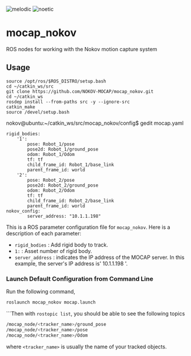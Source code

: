 ![melodic](https://github.com/yuxuanwu1234567/mocap_nokov/actions/workflows/melodic.yml/badge.svg)
![noetic](https://github.com/yuxuanwu1234567/mocap_nokov/actions/workflows/noetic.yml/badge.svg)

# mocap_nokov
ROS nodes for working with the Nokov motion capture system

## Usage

```
source /opt/ros/$ROS_DISTRO/setup.bash
cd ~/catkin_ws/src
git clone https://github.com/NOKOV-MOCAP/mocap_nokov.git
cd ~/catkin_ws
rosdep install --from-paths src -y --ignore-src
catkin_make
source /devel/setup.bash
```

nokov@ubuntu:~/catkin_ws/src/mocap_nokov/config$ gedit mocap.yaml

```
rigid_bodies:
    '1':
        pose: Robot_1/pose
        pose2d: Robot_1/ground_pose
        odom: Robot_1/Odom
        tf: tf
        child_frame_id: Robot_1/base_link
        parent_frame_id: world
    '2':
        pose: Robot_2/pose
        pose2d: Robot_2/ground_pose
        odom: Robot_2/Odom
        tf: tf
        child_frame_id: Robot_2/base_link
        parent_frame_id: world
nokov_config:
        server_address: "10.1.1.198"
```

This is a ROS parameter configuration file for `mocap_nokov`. Here is a description of each parameter:

- `rigid_bodies` : Add rigid body to track.
- `1:` : Asset number of rigid body.
- `server_address` : indicates the IP address of the MOCAP server. In this example, the server's IP address is' 10.1.1.198 '.

### Launch Default Configuration from Command Line

Run the following command,

```bash
roslaunch mocap_nokov mocap.launch
```

```Then with `rostopic list`, you should be able to see the following topics

```bash
/mocap_node/<tracker_name>/ground_pose
/mocap_node/<tracker_name>/pose
/mocap_node/<tracker_name>/Odom
```
where `<tracker_name>` is usually the name of your tracked objects.



